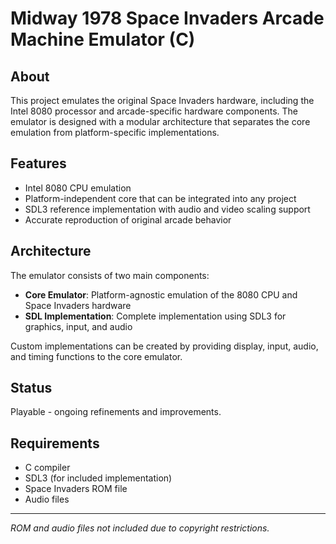 # Midway 1978 Space Invaders Arcade Machine Emulator (C)

## About

This project emulates the original Space Invaders hardware, including the Intel 8080 processor and arcade-specific hardware components. The emulator is designed with a modular architecture that separates the core emulation from platform-specific implementations.

## Features

- Intel 8080 CPU emulation
- Platform-independent core that can be integrated into any project
- SDL3 reference implementation with audio and video scaling support
- Accurate reproduction of original arcade behavior

## Architecture
The emulator consists of two main components:
- **Core Emulator**: Platform-agnostic emulation of the 8080 CPU and Space Invaders hardware
- **SDL Implementation**: Complete implementation using SDL3 for graphics, input, and audio

Custom implementations can be created by providing display, input, audio, and timing functions to the core emulator.

## Status

Playable - ongoing refinements and improvements.

## Requirements

- C compiler
- SDL3 (for included implementation)
- Space Invaders ROM file
- Audio files

---

*ROM and audio files not included due to copyright restrictions.*

